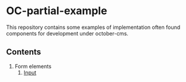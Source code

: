 # OC-partial-example

This repository contains some examples of implementation often found components for development under october-cms.

## Contents

1. Form elements
   1. [Input](/component/form/input/input.md)
